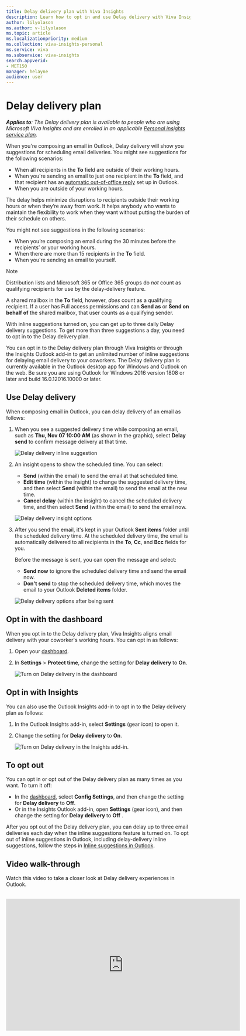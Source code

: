 ```yaml
---
title: Delay delivery plan with Viva Insights
description: Learn how to opt in and use Delay delivery with Viva Insights for suggestions on when to send email during your coworker's working hours
author: lilyolason
ms.author: v-lilyolason
ms.topic: article
ms.localizationpriority: medium 
ms.collection: viva-insights-personal 
ms.service: viva 
ms.subservice: viva-insights 
search.appverid: 
- MET150 
manager: helayne
audience: user
---
```


# Delay delivery plan

_**Applies to**: The Delay delivery plan is available to people who are using Microsoft Viva Insights and are enrolled in an applicable [Personal insights service plan](../overview/plans-environments.md#additional-features)._

When you're composing an email in Outlook, Delay delivery will show you suggestions for scheduling email deliveries. You might see suggestions for the following scenarios:

* When all recipients in the **To** field are outside of their working hours.
* When you're sending an email to just one recipient in the **To** field, and that recipient has an [automatic out-of-office reply](https://support.microsoft.com/office/send-automatic-out-of-office-replies-from-outlook-9742f476-5348-4f9f-997f-5e208513bd67) set up in Outlook.
* When you are outside of your working hours.

The delay helps minimize disruptions to recipients outside their working hours or when they’re away from work. It helps anybody who wants to maintain the flexibility to work when they want without putting the burden of their schedule on others.

You might not see suggestions in the following scenarios:

* When you’re composing an email during the 30 minutes before the recipients’ or your working hours.
* When there are more than 15 recipients in the **To** field.
* When you're sending an email to yourself.

>[!NOTE]
> Distribution lists and Microsoft 365 or Office 365 groups do *not* count as qualifying recipients for use by the delay-delivery feature.
>
> A shared mailbox in the **To** field, however, *does* count as a qualifying recipient. If a user has Full access permissions and can **Send as** or **Send on behalf of** the shared mailbox, that user counts as a qualifying sender.

With inline suggestions turned on, you can get up to three daily Delay delivery suggestions. To get more than three suggestions a day, you need to opt in to the Delay delivery plan.

You can opt in to the Delay delivery plan through Viva Insights or through the Insights Outlook add-in to get an unlimited number of inline suggestions for delaying email delivery to your coworkers. The Delay delivery plan is currently available in the Outlook desktop app for Windows and Outlook on the web. Be sure you are using Outlook for Windows 2016 version 1808 or later and build 16.0.12016.10000 or later.

## Use Delay delivery

When composing email in Outlook, you can delay delivery of an email as follows:

1. When you see a suggested delivery time while composing an email, such as **Thu, Nov 07 10:00 AM** (as shown in the graphic), select **Delay send** to confirm message delivery at that time.

   ![Delay delivery inline suggestion](../../Images/mya/use/delay-delivery.png)

2. An insight opens to show the scheduled time. You can select:

   * **Send** (within the email) to send the email at that scheduled time.
   * **Edit time** (within the insight) to change the suggested delivery time, and then select **Send** (within the email) to send the email at the new time.
   * **Cancel delay** (within the insight) to cancel the scheduled delivery time, and then select **Send** (within the email) to send the email now.

   ![Delay delivery insight options](../../Images/mya/use/delay-options.png)

3. After you send the email, it's kept in your Outlook **Sent items** folder until the scheduled delivery time. At the scheduled delivery time, the email is automatically delivered to all recipients in the **To**, **Cc**, and **Bcc** fields for you.

   Before the message is sent, you can open the message and select:

   * **Send now** to ignore the scheduled delivery time and send the email now.
   * **Don't send** to stop the scheduled delivery time, which moves the email to your Outlook **Deleted items** folder.

   ![Delay delivery options after being sent](../../Images/mya/use/delay-options-2.png)

## Opt in with the dashboard

When you opt in to the Delay delivery plan, Viva Insights aligns email delivery with your coworker's working hours. You can opt in as follows:

1. Open your [dashboard](https://myanalytics.microsoft.com).
2. In **Settings** > **Protect time**, change the setting for **Delay delivery** to **On**.

   ![Turn on Delay delivery in the dashboard](../../Images/mya/use/delay-mya2.png)

## Opt in with Insights

You can also use the Outlook Insights add-in to opt in to the Delay delivery plan as follows:

1. In the Outlook Insights add-in, select **Settings** (gear icon) to open it.
2. Change the setting for **Delay delivery** to **On**.

   ![Turn on Delay delivery in the Insights add-in.](../../Images/mya/use/delay-add-in.png)

## To opt out

You can opt in or opt out of the Delay delivery plan as many times as you want. To turn it off:

* In the [dashboard](https://myanalytics.microsoft.com), select **Config Settings**, and then change the setting for **Delay delivery** to **Off**.
* Or in the Insights Outlook add-in, open **Settings** (gear icon), and then change the setting for **Delay delivery** to **Off** .

After you opt out of the Delay delivery plan, you can delay up to three email deliveries each day when the inline suggestions feature is turned on. To opt out of inline suggestions in Outlook, including delay-delivery inline suggestions, follow the steps in [Inline suggestions in Outlook](mya-notifications.md#opt-out-of-inline-suggestions).

## Video walk-through

Watch this video to take a closer look at Delay delivery experiences in Outlook.

<br><iframe src="https://player.vimeo.com/video/725822960?h=59923f2d8d" width="640" height="360" frameborder="0" allow="autoplay; fullscreen; picture-in-picture" allowfullscreen></iframe>